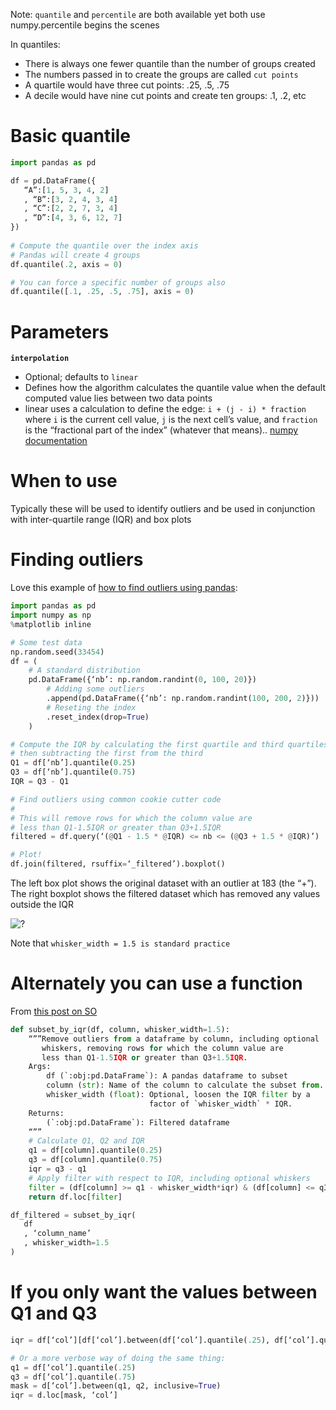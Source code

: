 Note: `quantile` and `percentile` are both available yet both use numpy.percentile begins the scenes

In quantiles:
- There is always one fewer quantile than the number of groups created
- The numbers passed in to create the groups are called `cut points`
- A quartile would have three cut points: .25, .5, .75
- A decile would have nine cut points and create ten groups: .1, .2, etc

# Basic quantile 
```python   
import pandas as pd 

df = pd.DataFrame({
   “A”:[1, 5, 3, 4, 2]
   , “B”:[3, 2, 4, 3, 4]
   , “C”:[2, 2, 7, 3, 4]
   , “D”:[4, 3, 6, 12, 7]
}) 
  
# Compute the quantile over the index axis
# Pandas will create 4 groups 
df.quantile(.2, axis = 0) 

# You can force a specific number of groups also
df.quantile([.1, .25, .5, .75], axis = 0) 
```

# Parameters 
**`interpolation`**
- Optional; defaults to `linear`
- Defines how the algorithm calculates the quantile value when the default computed value lies between two data points
- linear uses a calculation to define the edge: `i + (j - i) * fraction` where `i` is the current cell value, `j` is the next cell’s value, and `fraction` is the “fractional part of the index” (whatever that means).. [numpy documentation](https://numpy.org/doc/stable/reference/generated/numpy.quantile.html)

# When to use
Typically these will be used to identify outliers and be used in conjunction with inter-quartile range (IQR) and box plots

# Finding outliers 
Love this example of [how to find outliers using pandas](https://www.back2code.me/2017/08/outliers/):

```python   
import pandas as pd
import numpy as np
%matplotlib inline

# Some test data
np.random.seed(33454)
df = (
    # A standard distribution
    pd.DataFrame({‘nb’: np.random.randint(0, 100, 20)})
        # Adding some outliers
        .append(pd.DataFrame({‘nb’: np.random.randint(100, 200, 2)}))
        # Reseting the index
        .reset_index(drop=True)
    )

# Compute the IQR by calculating the first quartile and third quartiles,
# then subtracting the first from the third
Q1 = df[‘nb’].quantile(0.25)
Q3 = df[‘nb’].quantile(0.75)
IQR = Q3 - Q1

# Find outliers using common cookie cutter code
# 
# This will remove rows for which the column value are 
# less than Q1-1.5IQR or greater than Q3+1.5IQR
filtered = df.query(‘(@Q1 - 1.5 * @IQR) <= nb <= (@Q3 + 1.5 * @IQR)’)

# Plot!
df.join(filtered, rsuffix=‘_filtered’).boxplot()

``` 
The left box plot shows the original dataset with an outlier at 183 (the “+”). The right boxplot shows the filtered dataset which has removed any values outside the IQR 

![?](https://i.imgur.com/CBWSWgQ_d.jpg?maxwidth=640&shape=thumb&fidelity=medium)

Note that `whisker_width = 1.5 is standard practice`

# Alternately you can use a function
From [this post on SO](https://stackoverflow.com/questions/34782063/how-to-use-pandas-filter-with-iqr)

```python   
def subset_by_iqr(df, column, whisker_width=1.5):
    “””Remove outliers from a dataframe by column, including optional 
       whiskers, removing rows for which the column value are 
       less than Q1-1.5IQR or greater than Q3+1.5IQR.
    Args:
        df (`:obj:pd.DataFrame`): A pandas dataframe to subset
        column (str): Name of the column to calculate the subset from.
        whisker_width (float): Optional, loosen the IQR filter by a
                               factor of `whisker_width` * IQR.
    Returns:
        (`:obj:pd.DataFrame`): Filtered dataframe
    “””
    # Calculate Q1, Q2 and IQR
    q1 = df[column].quantile(0.25)                 
    q3 = df[column].quantile(0.75)
    iqr = q3 - q1
    # Apply filter with respect to IQR, including optional whiskers
    filter = (df[column] >= q1 - whisker_width*iqr) & (df[column] <= q3 + whisker_width*iqr)
    return df.loc[filter]                                                     

df_filtered = subset_by_iqr(
   df
   , ‘column_name’
   , whisker_width=1.5
)
``` 

# If you only want the values between Q1 and Q3
```python   
iqr = df[‘col’][df[‘col’].between(df[‘col’].quantile(.25), df[‘col’].quantile(.75), inclusive=True)]

# Or a more verbose way of doing the same thing:
q1 = df[‘col’].quantile(.25)
q3 = df[‘col’].quantile(.75)
mask = d[‘col’].between(q1, q2, inclusive=True)
iqr = d.loc[mask, ‘col’]
``` 




